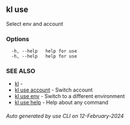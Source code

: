 ## kl use

Select env and account



### Options

```
  -h, --help   help for use
  -h, --help   help for use
```

### SEE ALSO

* [kl](kl.md)  - 
* [kl use account](kl_use_account.md)  - Switch account
* [kl use env](kl_use_env.md)  - Switch to a different environment
* [kl use help](kl_use_help.md)  - Help about any command

###### Auto generated by use CLI on 12-February-2024
